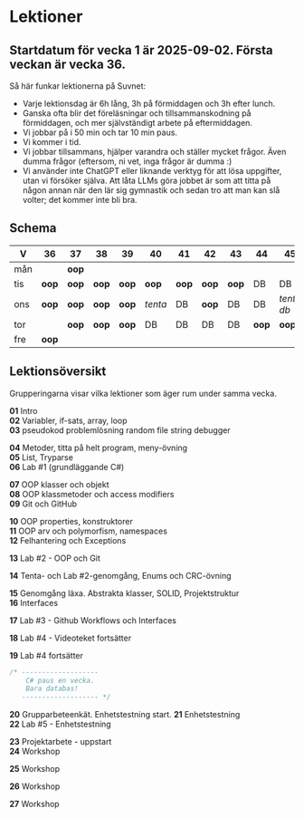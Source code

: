 # Lektioner

## **Startdatum för vecka 1 är 2025-09-02. Första veckan är vecka 36.**

Så här funkar lektionerna på Suvnet:

* Varje lektionsdag är 6h lång, 3h på förmiddagen och 3h efter lunch.
* Ganska ofta blir det föreläsningar och tillsammanskodning på förmiddagen, och mer självständigt arbete på eftermiddagen.
* Vi jobbar på i 50 min och tar 10 min paus.
* Vi kommer i tid.
* Vi jobbar tillsammans, hjälper varandra och ställer mycket frågor. Även dumma frågor (eftersom, ni vet, inga frågor är dumma :)
* Vi använder inte ChatGPT eller liknande verktyg för att lösa uppgifter, utan vi försöker själva. Att låta LLMs göra jobbet är som att titta på någon annan när den lär sig gymnastik och sedan tro att man kan slå volter; det kommer inte bli bra.

## Schema

| V   |   36  |   37  |   38  |  39   | 40    |   41  |   42  |   43  |   44  |  45      | 46 |   47  |   48  | 49    |  50   | 51    |
|-----|-------|-------|-------|-------|-------|-------|-------|-------|-------|----------|----|-------|-------|-------|-------|-------|
| mån |       |**oop**|       |       |       |       |       |       |       |          |    |       |       |       |       |       |
| tis |**oop**|**oop**|**oop**|**oop**|**oop**|**oop**|**oop**|**oop**|DB     |DB        | DB |**oop**|**oop**|DB     |**oop**|DB     |
| ons |**oop**|**oop**|**oop**|**oop**|*tenta*|DB     |**oop**|DB     |DB     |*tenta db*| DB |**oop**|**oop**|DB     |       |DB     |
| tor |       |**oop**|**oop**|**oop**|DB     |DB     |DB     |DB     |**oop**|**oop**   | DB |**oop**|DB     |**oop**|DB     |**oop**|
| fre |**oop**|       |       |       |       |       |       |       |       |          |    |       |       |       |       |       |

## Lektionsöversikt

Grupperingarna visar vilka lektioner som äger rum under samma vecka.

**01** Intro  
**02** Variabler, if-sats, array, loop  
**03** pseudokod problemlösning random file string debugger  

**04** Metoder, titta på helt program, meny-övning  
**05** List, Tryparse  
**06** Lab #1 (grundläggande C#)  

**07** OOP klasser och objekt  
**08** OOP klassmetoder och access modifiers  
**09** Git och GitHub  

**10** OOP properties, konstruktorer  
**11** OOP arv och polymorfism, namespaces  
**12** Felhantering och Exceptions   

**13** Lab #2 - OOP och Git   

**14** Tenta- och Lab #2-genomgång, Enums och CRC-övning   

**15** Genomgång läxa. Abstrakta klasser, SOLID, Projektstruktur   
**16** Interfaces   

**17** Lab #3 - Github Workflows och Interfaces   

**18** Lab #4 - Videoteket fortsätter  

**19** Lab #4 fortsätter

```cs
/* -------------------
    C# paus en vecka.
    Bara databas!  
   ------------------- */  
```

**20** Grupparbeteenkät. Enhetstestning start.
**21** Enhetstestning  
**22** Lab #5 - Enhetstestning  

**23** Projektarbete - uppstart  
**24** Workshop  
 
**25** Workshop  

**26** Workshop  

**27** Workshop  